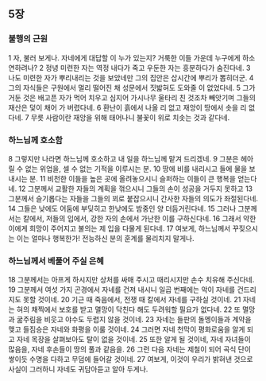 ## 5장
### 불행의 근원
1 자, 불러 보게나. 자네에게 대답할 이 누가 있는지? 거룩한 이들 가운데 누구에게 하소연하려나?
2 정녕 미련한 자는 역정 내다가 죽고 우둔한 자는 흥분하다가 숨진다네.
3 나도 미련한 자가 뿌리내리는 것을 보았네만 그의 집안은 삽시간에 뿌리가 뽑히더군.
4 그의 자식들은 구원에서 멀리 떨어진 채 성문에서 짓밟혀도 도와줄 이 없었다네.
5 그가 거둔 것은 배고픈 자가 먹어 치우고 심지어 가시나무 울타리 친 것조차 빼앗기며 그들의 재산은 덫이 채어 가 버렸다네.
6 환난이 흙에서 나올 리 없고 재앙이 땅에서 솟을 리 없다네.
7 무릇 사람이란 재앙을 위해 태어나니 불꽃이 위로 치솟는 것과 같다네.
### 하느님께 호소함
8 그렇지만 나라면 하느님께 호소하고 내 일을 하느님께 맡겨 드리겠네.
9 그분은 헤아릴 수 없는 위업을, 셀 수 없는 기적을 이루시는 분.
10 땅에 비를 내리시고 들에 물을 보내시는 분.
11 비천한 이들을 높은 곳에 올려놓으시니 슬퍼하는 이들이 큰 행복을 얻는다네.
12 그분께서 교활한 자들의 계획을 꺾으시니 그들의 손이 성공을 거두지 못하고
13 그분께서 슬기롭다는 자들을 그들의 꾀로 붙잡으시니 간사한 자들의 의도가 좌절된다네.
14 그들은 낮에도 어둠에 부딪히고 한낮에도 밤중인 양 더듬거린다네.
15 그러나 그분께서는 칼에서, 저들의 입에서, 강한 자의 손에서 가난한 이를 구하신다네.
16 그래서 약한 이에게 희망이 주어지고 불의는 제 입을 다물게 된다네.
17 여보게, 하느님께서 꾸짖으시는 이는 얼마나 행복한가! 전능하신 분의 훈계를 물리치지 말게나.
### 하느님께서 베풀어 주실 은혜
18 그분께서는 아프게 하시지만 상처를 싸매 주시고 때리시지만 손수 치유해 주신다네.
19 그분께서 여섯 가지 곤경에서 자네를 건져 내시니 일곱 번째에는 악이 자네를 건드리지도 못할 것이네.
20 기근 때 죽음에서, 전쟁 때 칼에서 자네를 구하실 것이네.
21 자네는 혀의 채찍에서 보호를 받고 멸망이 닥친다 해도 두려워할 필요가 없다네.
22 또 멸망과 굶주림을 비웃고 야수도 두렵지 않을 것이네.
23 자네는 들판의 돌멩이들과 계약을 맺고 들짐승은 자네와 화평을 이룰 것이네.
24 그러면 자네 천막이 평화로움을 알게 되고 자네 목장을 살펴보아도 탈이 없을 것이네.
25 또한 알게 될 것이네, 자네 자녀들이 많음을, 자네 후손들이 땅의 풀과 같음을.
26 그런 다음 자네는 제철이 되어 곡식 단이 쌓이듯 수명을 다하고 무덤에 들어갈 것이네.
27 여보게, 이것이 우리가 밝혀낸 것으로 사실이 그러하니 자네도 귀담아듣고 알아 두게나.
